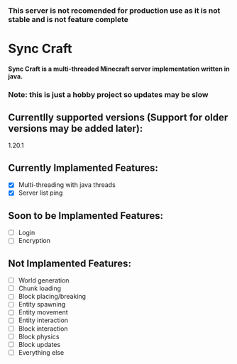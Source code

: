 ### This server is not recomended for production use as it is not stable and is not feature complete

# Sync Craft

#### Sync Craft is a multi-threaded Minecraft server implementation written in java.

### Note: this is just a hobby project so updates may be slow

## Currentlly supported versions (Support for older versions may be added later):

1.20.1

## Currently Implamented Features:

- [x] Multi-threading with java threads
- [x] Server list ping

## Soon to be Implamented Features:

- [ ] Login
- [ ] Encryption

## Not Implamented Features:

- [ ] World generation
- [ ] Chunk loading
- [ ] Block placing/breaking
- [ ] Entity spawning
- [ ] Entity movement
- [ ] Entity interaction
- [ ] Block interaction
- [ ] Block physics
- [ ] Block updates
- [ ] Everything else